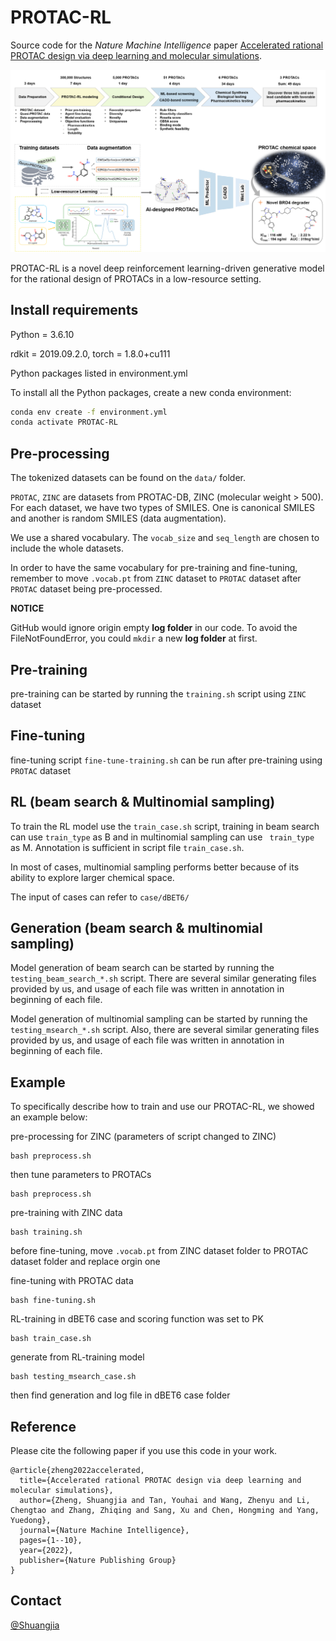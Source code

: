 # PROTAC-RL

Source code for the *Nature Machine Intelligence* paper [Accelerated rational PROTAC design via deep learning and molecular simulations](https://www.nature.com/articles/s42256-022-00527-y).


![Protac-RL](TOC1.png)

PROTAC-RL is a novel deep reinforcement learning-driven generative model for the rational design of PROTACs in a low-resource setting. 

## Install requirements

Python = 3.6.10

rdkit = 2019.09.2.0, torch = 1.8.0+cu111

Python packages listed in environment.yml

To install all the Python packages, create a new conda environment:

```bash
conda env create -f environment.yml
conda activate PROTAC-RL
```

## Pre-processing 

The tokenized datasets can be found on the `data/` folder. 

`PROTAC`, `ZINC`  are datasets from PROTAC-DB, ZINC (molecular weight > 500). For each dataset, we have two types of SMILES. One is canonical SMILES and another is random SMILES (data augmentation). 

We use a shared vocabulary. The `vocab_size` and `seq_length` are chosen to include the whole datasets.

In order to have the same vocabulary for pre-training and fine-tuning, remember to move `.vocab.pt` from `ZINC` dataset to `PROTAC` dataset after `PROTAC` dataset being pre-processed.

**NOTICE**

GitHub would ignore origin empty **log folder** in our code. To avoid the FileNotFoundError, you could `mkdir` a new **log folder** at first.

## Pre-training

pre-training can be started by running the `training.sh` script using `ZINC` dataset

## Fine-tuning

fine-tuning script `fine-tune-training.sh` can be run after pre-training using `PROTAC` dataset

## RL (beam search & Multinomial sampling)

To train the RL model use the `train_case.sh` script, training in beam search can use `train_type` as B and in multinomial sampling can use ` train_type` as M. Annotation is sufficient in script file `train_case.sh`.

In most of cases, multinomial sampling performs better because of its ability to explore larger chemical space.

The input of cases can refer to `case/dBET6/`

## Generation (beam search & multinomial sampling)

Model generation of beam search can be started by running the `testing_beam_search_*.sh` script. There are several similar generating files provided by us, and usage of each file was written in annotation in beginning of each file. 

Model generation of multinomial sampling can be started by running the `testing_msearch_*.sh` script. Also, there are several similar generating files provided by us, and usage of each file was written in annotation in beginning of each file. 

## Example

To specifically describe how to train and use our PROTAC-RL, we showed an example below:

pre-processing for ZINC (parameters of script changed to ZINC)

```
bash preprocess.sh
```

then tune parameters to PROTACs

```
bash preprocess.sh
```

pre-training with ZINC data

```
bash training.sh
```

before fine-tuning, move `.vocab.pt` from ZINC dataset folder to PROTAC dataset folder and replace orgin one

fine-tuning with PROTAC data

```
bash fine-tuning.sh
```

RL-training in dBET6 case and scoring function was set to PK

```
bash train_case.sh
```

generate from RL-training model

```
bash testing_msearch_case.sh
```

then find generation and log file in dBET6 case folder

## Reference

Please cite the following paper if you use this code in your work.

```
@article{zheng2022accelerated,
  title={Accelerated rational PROTAC design via deep learning and molecular simulations},
  author={Zheng, Shuangjia and Tan, Youhai and Wang, Zhenyu and Li, Chengtao and Zhang, Zhiqing and Sang, Xu and Chen, Hongming and Yang, Yuedong},
  journal={Nature Machine Intelligence},
  pages={1--10},
  year={2022},
  publisher={Nature Publishing Group}
}
```
## Contact
[@Shuangjia](https://prokia.github.io/) 

